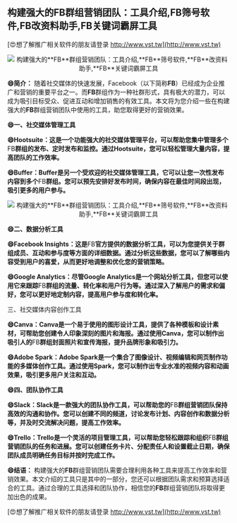 ## **构建强大的**FB**群组营销团队：工具介绍,**FB**筛号软件,**FB**改资料助手,**FB**关键词霸屏工具**

[😍想了解推广相关软件的朋友请登录 http://www.vst.tw](http://www.vst.tw)

 <center><img src="https://vst.tw/MP4/tuiguang/png/3.png" alt="构建强大的**FB**群组营销团队：工具介绍,**FB**筛号软件,**FB**改资料助手,**FB**关键词霸屏工具"></center>

**😄简介：**
随着社交媒体的快速发展，Facebook（以下简称**FB**）已经成为企业推广和营销的重要平台之一。而**FB**群组作为一种社群形式，具有极大的潜力，可以成为吸引目标受众、促进互动和增加销售的有效工具。本文将为您介绍一些在构建强大的**FB**群组营销团队中使用的工具，助您取得更好的营销效果。

**😄一、社交媒体管理工具**

**😄Hootsuite：这是一个功能强大的社交媒体管理平台，可以帮助您集中管理多个**FB**群组的发布、定时发布和监控。通过Hootsuite，您可以轻松管理大量内容，提高团队的工作效率。**

**😄Buffer：Buffer是另一个受欢迎的社交媒体管理工具，它可以让您一次性发布内容到多个**FB**群组。您可以预先安排好发布时间，确保内容在最佳时间段出现，吸引更多的用户参与。**

 <center><img src="https://vst.tw/MP4/tuiguang/png/7.png" alt="构建强大的**FB**群组营销团队：工具介绍,**FB**筛号软件,**FB**改资料助手,**FB**关键词霸屏工具"></center>

**😄二、数据分析工具**

**😄Facebook Insights：这是**FB**官方提供的数据分析工具，可以为您提供关于群组成员、互动和参与度等方面的详细数据。通过分析这些数据，您可以了解哪些内容受到用户的喜爱，从而更好地调整和优化您的营销策略。**

**😄Google Analytics：尽管Google Analytics是一个网站分析工具，但您可以使用它来跟踪**FB**群组的流量、转化率和用户行为等。通过深入了解用户的需求和偏好，您可以更好地定制内容，提高用户参与度和转化率。**

三、社交媒体内容创作工具

**😄Canva：Canva是一个易于使用的图形设计工具，提供了各种模板和设计素材，可帮助您创建令人印象深刻的图片和海报。通过使用Canva，您可以制作出吸引人的**FB**群组封面照片和宣传海报，提升品牌形象和吸引力。**

**😄Adobe Spark：Adobe Spark是一个集合了图像设计、视频编辑和网页制作功能的多媒体创作工具。通过使用Spark，您可以制作出专业水准的视频内容和动画效果，吸引更多用户关注和互动。**

**😄四、团队协作工具**

**😄Slack：Slack是一款强大的团队协作工具，可以帮助您的**FB**群组营销团队保持高效的沟通和协作。您可以创建不同的频道，讨论发布计划、内容创作和数据分析等，并及时交流解决问题，提高工作效率。**

**😄Trello：Trello是一个灵活的项目管理工具，可以帮助您轻松跟踪和组织**FB**群组营销团队的任务和进展。您可以创建任务卡片、分配责任人和设置截止日期，确保团队成员明确任务目标并按时完成工作。**

**😄结语：**
构建强大的**FB**群组营销团队需要合理利用各种工具来提高工作效率和营销效果。本文介绍的工具只是其中的一部分，您还可以根据团队需求和预算选择适合的工具。通过合理的工具选择和团队协作，相信您的**FB**群组营销团队将取得更加出色的成果。

[😍想了解推广相关软件的朋友请登录 http://www.vst.tw](http://www.vst.tw)



